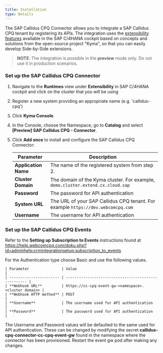 ```yaml
---
title: Installation
type: Details
---
```


The SAP Callidus CPQ Connector allows you to integrate a SAP Callidus CPQ tenant by registering its APIs.  The integration uses the [extensibility features](https://help.sap.com/viewer/0815bc232f5140bba54a58ab15c82e99/Current/en-US/9ed15aa6eac34b948693955da0c90174.html) available in the SAP C/4HANA cockpit based on concepts and solutions from the open-source project "Kyma", so that you can easily develop Side-by-Side extensions. 

> **NOTE**: The integration is possible in the **preview** mode only. Do not use it in production scenarios.

### Set up the SAP Callidus CPQ Connector 

1. Navigate to the **Runtimes** view under **Extensibility** in SAP C/4HANA cockpit and click on the cluster that you will be using
2. Register a new system providing an appropriate name (e.g. 'callidus-cpq')
3. Click **Kyma Console**.
4. In the Console, choose the Namespace, go to **Catalog** and select **[Preview] SAP Callidus CPQ - Connector**.
5. Click **Add once** to install and configure the SAP Callidus CPQ Connector:

    | Parameter            | Description                                                                      |
    | -------------------- | -------------------------------------------------------------------------------- |
    | **Application Name** | The name of the registered system from step 2.                                   |
    | **Cluster Domain**   | The domain of the Kyma cluster. For example, `demo.cluster.extend.cx.cloud.sap`  |
    | **Password**         | The password for API authentication                                              |
    | **System URL**       | The URL of your SAP Callidus CPQ tenant. For example `https://dev.webcomcpq.com` |
    | **Username**         | The username for API authentication                                              |


### Set up the SAP Callidus CPQ Events 
Refer to the **Setting up Subscription to Events** instructions found at
https://help.webcomcpq.com/doku.php?id=adminhelp:crmintegrationsetup:subscription_to_events

For the Authentication type choose Basic and use the following values.

    | Parameter               | Value                                                |
    | ----------------------- | ---------------------------------------------------- |
    | **Webhook URL**         | https://cc-cpq-event-gw-<namespace>.<cluster domain> |
    | **Webhook HTTP method** | POST                                                 |
    | **Username**            | The username used for API authentication             |
    | **Password**            | The password used for API authentication             |

The Username and Password values will be defaulted to the same used for API authentication.  These can be changed by modifying the secret 	**callidus-cpq-connector-cc-cpq-event-gw** found in the namespace where the connector has been provisioned.  Restart the event gw pod after making any changes.